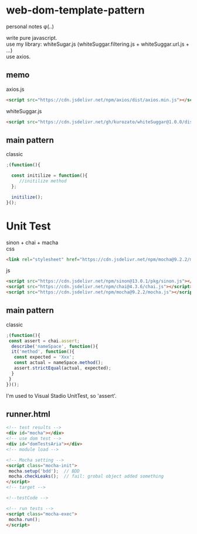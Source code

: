 # web-dom-template-pattern
personal notes φ(..)

write pure javascript.    
use my library: whiteSugar.js (whiteSuggar.filtering.js + whiteSuggar.url.js + ...)   
use axios.

## memo
axios.js
```html
<script src="https://cdn.jsdelivr.net/npm/axios/dist/axios.min.js"></script>
```
whiteSuggar.js    
```html
<script src="https://cdn.jsdelivr.net/gh/kurozato/whiteSuggar@1.0.0/dist/whiteSuggar.js"></script>
```
 
 ## main pattern
 classic
 ```js
 ;(function(){
 
   const initilize = function(){
      //initilize method
   };

   initilize();
 }();
 ```

# Unit Test

sinon + chai + macha   
css
```html
<link rel="stylesheet" href="https://cdn.jsdelivr.net/npm/mocha@9.2.2/mocha.css"/>
```
js
```html
<script src="https://cdn.jsdelivr.net/npm/sinon@13.0.1/pkg/sinon.js"></script>
<script src="https://cdn.jsdelivr.net/npm/chai@4.3.6/chai.js"></script>
<script src="https://cdn.jsdelivr.net/npm/mocha@9.2.2/mocha.js"></script>
```
## main pattern
 classic
```js
;(function(){
 const assert = chai.assert;
  describe('nameSpace', function(){
  it('method', function(){
   const expected = 'Xxx';
   const actual = nameSpace.method();
   assert.strictEqual(actual, expected); 
  }
 }
})();
```
I'm used to Visual Stadio UnitTest, so 'assert'.

## runner.html
```html
<!-- test results -->
<div id="mocha"></div>
<!-- use dom test -->
<div id="domTestsAria"></div>
<!-- module load -->

<!-- Mocha setting -->
<script class="mocha-init">
 mocha.setup('bdd');  // BDD
 mocha.checkLeaks();  // fail: grobal object added something
</script>
<!-- target -->

<!--testCode -->

<!-- run tests -->
<script class="mocha-exec">
 mocha.run();
</script>
```
